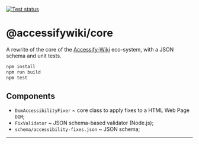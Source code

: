 
[![Test status][gh-badge]][gh-link]

# @accessifywiki/core #

A rewrite of the core of the [Accessify-Wiki][blog] eco-system,
with a JSON schema and unit tests.

```sh
npm install
npm run build
npm test
```

## Components

 * `DomAccessibilityFixer` ~ core class to apply fixes to a HTML Web Page `DOM`;
 * `FixValidator` ~ JSON schema-based validator (Node.js);
 * `schema/accessibility-fixes.json` ~ JSON schema;

---
[blog]: https://nick.freear.org.uk/2018/11/18/accessify-wiki.html
[gh-badge]: https://github.com/IET-OU/admins-faq-and-form-parser/workflows/Node%20CI/badge.svg
[gh-link]: https://github.com/IET-OU/admins-faq-and-form-parser/actions "Test status ~ 'Node CI'"

